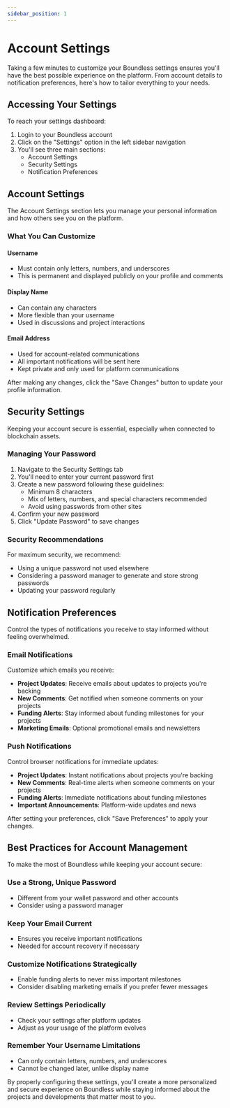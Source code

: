 ```yaml
---
sidebar_position: 1
---
```


# Account Settings

Taking a few minutes to customize your Boundless settings ensures you'll have the best possible experience on the platform. From account details to notification preferences, here's how to tailor everything to your needs.

## Accessing Your Settings

To reach your settings dashboard:

1. Login to your Boundless account
2. Click on the "Settings" option in the left sidebar navigation
3. You'll see three main sections:
   - Account Settings
   - Security Settings
   - Notification Preferences

## Account Settings

The Account Settings section lets you manage your personal information and how others see you on the platform.

### What You Can Customize

#### Username
- Must contain only letters, numbers, and underscores
- This is permanent and displayed publicly on your profile and comments

#### Display Name
- Can contain any characters
- More flexible than your username
- Used in discussions and project interactions

#### Email Address
- Used for account-related communications
- All important notifications will be sent here
- Kept private and only used for platform communications

After making any changes, click the "Save Changes" button to update your profile information.

## Security Settings

Keeping your account secure is essential, especially when connected to blockchain assets.

### Managing Your Password

1. Navigate to the Security Settings tab
2. You'll need to enter your current password first
3. Create a new password following these guidelines:
   - Minimum 8 characters
   - Mix of letters, numbers, and special characters recommended
   - Avoid using passwords from other sites
4. Confirm your new password
5. Click "Update Password" to save changes

### Security Recommendations

For maximum security, we recommend:
- Using a unique password not used elsewhere
- Considering a password manager to generate and store strong passwords
- Updating your password regularly

## Notification Preferences

Control the types of notifications you receive to stay informed without feeling overwhelmed.

### Email Notifications

Customize which emails you receive:
- **Project Updates**: Receive emails about updates to projects you're backing
- **New Comments**: Get notified when someone comments on your projects
- **Funding Alerts**: Stay informed about funding milestones for your projects
- **Marketing Emails**: Optional promotional emails and newsletters

### Push Notifications

Control browser notifications for immediate updates:
- **Project Updates**: Instant notifications about projects you're backing
- **New Comments**: Real-time alerts when someone comments on your projects
- **Funding Alerts**: Immediate notifications about funding milestones
- **Important Announcements**: Platform-wide updates and news

After setting your preferences, click "Save Preferences" to apply your changes.

## Best Practices for Account Management

To make the most of Boundless while keeping your account secure:

### Use a Strong, Unique Password
- Different from your wallet password and other accounts
- Consider using a password manager

### Keep Your Email Current
- Ensures you receive important notifications
- Needed for account recovery if necessary

### Customize Notifications Strategically
- Enable funding alerts to never miss important milestones
- Consider disabling marketing emails if you prefer fewer messages

### Review Settings Periodically
- Check your settings after platform updates
- Adjust as your usage of the platform evolves

### Remember Your Username Limitations
- Can only contain letters, numbers, and underscores
- Cannot be changed later, unlike display name

By properly configuring these settings, you'll create a more personalized and secure experience on Boundless while staying informed about the projects and developments that matter most to you. 
